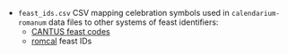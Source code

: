- `feast_ids.csv` CSV mapping celebration symbols used in `calendarium-romanum` data files
  to other systems of feast identifiers:
  - [CANTUS feast codes](http://www.cantusindex.org/feasts)
  - [romcal](https://github.com/romcal/romcal) feast IDs
